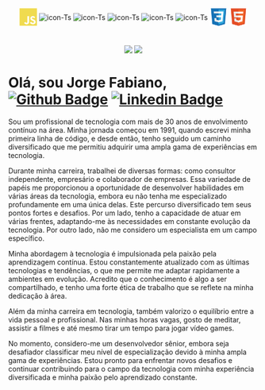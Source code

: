 <div style="display: inline_block;" align="center">
  <img align="center" alt="icon-Js" height="36" width="36" src="https://raw.githubusercontent.com/devicons/devicon/master/icons/javascript/javascript-plain.svg">
  <img align="center" alt="icon-Ts" height="36" width="36" src="https://cdn.jsdelivr.net/gh/devicons/devicon/icons/php/php-original.svg">
  <img align="center" alt="icon-Ts" height="36" width="36" src="https://cdn.jsdelivr.net/gh/devicons/devicon/icons/laravel/laravel-plain.svg">
  <img align="center" alt="icon-Ts" height="36" width="36" src="https://cdn.jsdelivr.net/gh/devicons/devicon/icons/nodejs/nodejs-original.svg">
  <img align="center" alt="icon-Ts" height="36" width="36" src="https://cdn.jsdelivr.net/gh/devicons/devicon/icons/mysql/mysql-original.svg">
  <img align="center" alt="icon-Ts" height="36" width="36" src="https://cdn.jsdelivr.net/gh/devicons/devicon/icons/postgresql/postgresql-original.svg">
  <img align="center" alt="icon-CSS" height="36" width="36" src="https://raw.githubusercontent.com/devicons/devicon/master/icons/css3/css3-original.svg">
  <img align="center" alt="icon-HTML" height="36" width="36" src="https://raw.githubusercontent.com/devicons/devicon/master/icons/html5/html5-original.svg">
</div>

#

<div style="display: inline_block" align="center">
  <img height="150em" src="https://github-readme-stats-eight-theta.vercel.app/api?username=jorgekania&show_icons=true&theme=dracula&include_all_commits=true&count_private=true"/>
  <img height="150em" src="https://github-readme-stats.vercel.app/api/top-langs/?username=jorgekania&layout=compact&langs_count=8&theme=dracula"/>
</div>

# Olá, sou Jorge Fabiano, [![Github Badge](https://img.shields.io/badge/-Github-000?style=flat-square&logo=Github&logoColor=white&link=https://github.com/jorgekania)](https://github.com/jorgekania) [![Linkedin Badge](https://img.shields.io/badge/-LinkedIn-blue?style=flat-square&logo=Linkedin&logoColor=white&link=https://www.linkedin.com/public-profile/settings?trk=d_flagship3_profile_self_view_public_profile)](https://www.linkedin.com/public-profile/settings?trk=d_flagship3_profile_self_view_public_profile)


Sou um profissional de tecnologia com mais de 30 anos de envolvimento contínuo na área. Minha jornada começou em 1991, quando escrevi minha primeira linha de código, e desde então, tenho seguido um caminho diversificado que me permitiu adquirir uma ampla gama de experiências em tecnologia.

Durante minha carreira, trabalhei de diversas formas: como consultor independente, empresário e colaborador de empresas. Essa variedade de papéis me proporcionou a oportunidade de desenvolver habilidades em várias áreas da tecnologia, embora eu não tenha me especializado profundamente em uma única delas. Este percurso diversificado tem seus pontos fortes e desafios. Por um lado, tenho a capacidade de atuar em várias frentes, adaptando-me às necessidades em constante evolução da tecnologia. Por outro lado, não me considero um especialista em um campo específico.

Minha abordagem à tecnologia é impulsionada pela paixão pela aprendizagem contínua. Estou constantemente atualizado com as últimas tecnologias e tendências, o que me permite me adaptar rapidamente a ambientes em evolução. Acredito que o conhecimento é algo a ser compartilhado, e tenho uma forte ética de trabalho que se reflete na minha dedicação à área.

Além da minha carreira em tecnologia, também valorizo o equilíbrio entre a vida pessoal e profissional. Nas minhas horas vagas, gosto de meditar, assistir a filmes e até mesmo tirar um tempo para jogar vídeo games.

No momento, considero-me um desenvolvedor sênior, embora seja desafiador classificar meu nível de especialização devido à minha ampla gama de experiências. Estou pronto para enfrentar novos desafios e continuar contribuindo para o campo da tecnologia com minha experiência diversificada e minha paixão pelo aprendizado constante.
